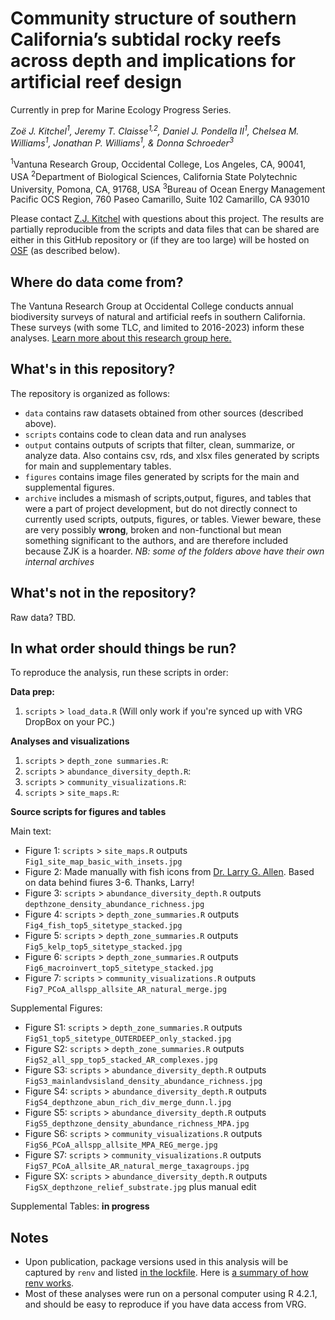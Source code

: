 # Community structure of southern California’s subtidal rocky reefs across depth and implications for artificial reef design

Currently in prep for Marine Ecology Progress Series.

*Zoë J. Kitchel<sup>1</sup>, Jeremy T. Claisse<sup>1,2</sup>, Daniel J. Pondella II<sup>1</sup>, Chelsea M. Williams<sup>1</sup>, Jonathan P. Williams<sup>1</sup>, & Donna Schroeder<sup>3</sup>*

<sup>1</sup>Vantuna Research Group, Occidental College, Los Angeles, CA, 90041, USA
<sup>2</sup>Department of Biological Sciences, California State Polytechnic University, Pomona, CA, 91768, USA
<sup>3</sup>Bureau of Ocean Energy Management Pacific OCS Region, 760 Paseo Camarillo, Suite 102 Camarillo, CA 93010

Please contact [Z.J. Kitchel](https://www.zoekitchel.com/) with questions about this project. The results are partially reproducible from the scripts and data files that can be shared are either in this GitHub repository or (if they are too large) will be hosted on [OSF](https://osf.io/) (as described below). 

## Where do data come from?

The Vantuna Research Group at Occidental College conducts annual biodiversity surveys of natural and artificial reefs in southern California. These surveys (with some TLC, and limited to 2016-2023) inform these analyses. [Learn more about this research group here.](https://www.oxy.edu/academics/vantuna-research-group)


## What's in this repository?

The repository is organized as follows:

* `data` contains raw datasets obtained from other sources (described above).
* `scripts` contains code to clean data and run analyses
* `output` contains outputs of scripts that filter, clean, summarize, or analyze data. Also contains csv, rds, and xlsx files generated by scripts for main and supplementary tables.
* `figures` contains image files generated by scripts for the main and supplemental figures.
* `archive` includes a mismash of scripts,output, figures, and tables that were a part of project development, but do not directly connect to currently used scripts, outputs, figures, or tables. Viewer beware, these are very possibly **wrong**, broken and non-functional but mean something significant to the authors, and are therefore included because ZJK is a hoarder. *NB: some of the folders above have their own internal archives*

## What's not in the repository? 

Raw data? TBD.

## In what order should things be run?

To reproduce the analysis, run these scripts in order:

**Data prep:**

1. `scripts` > `load_data.R` (Will only work if you're synced up with VRG DropBox on your PC.)

**Analyses and visualizations**

1. `scripts` > `depth_zone summaries.R`:
1. `scripts` > `abundance_diversity_depth.R`:
1. `scripts` > `community_visualizations.R`:
1. `scripts` > `site_maps.R`: 

**Source scripts for figures and tables**

Main text:

- Figure 1: `scripts` > `site_maps.R` outputs `Fig1_site_map_basic_with_insets.jpg`
- Figure 2: Made manually with fish icons from [Dr. Larry G. Allen](https://www.researchgate.net/profile/Larry-Allen-3). Based on data behind fiures 3-6. Thanks, Larry!
- Figure 3: `scripts` > `abundance_diversity_depth.R` outputs `depthzone_density_abundance_richness.jpg`
- Figure 4: `scripts` > `depth_zone_summaries.R` outputs `Fig4_fish_top5_sitetype_stacked.jpg`
- Figure 5: `scripts` > `depth_zone_summaries.R` outputs `Fig5_kelp_top5_sitetype_stacked.jpg`
- Figure 6: `scripts` > `depth_zone_summaries.R` outputs `Fig6_macroinvert_top5_sitetype_stacked.jpg`
- Figure 7: `scripts` > `community_visualizations.R` outputs `Fig7_PCoA_allspp_allsite_AR_natural_merge.jpg`


Supplemental Figures: 
- Figure S1: `scripts` > `depth_zone_summaries.R` outputs `FigS1_top5_sitetype_OUTERDEEP_only_stacked.jpg`
- Figure S2: `scripts` > `depth_zone_summaries.R` outputs `FigS2_all_spp_top5_stacked_AR_complexes.jpg`
- Figure S3: `scripts` > `abundance_diversity_depth.R` outputs `FigS3_mainlandvsisland_density_abundance_richness.jpg`
- Figure S4: `scripts` > `abundance_diversity_depth.R` outputs `FigS4_depthzone_abun_rich_div_merge_dunn.l.jpg`
- Figure S5: `scripts` > `abundance_diversity_depth.R` outputs `FigS5_depthzone_density_abundance_richness_MPA.jpg`
- Figure S6: `scripts` > `community_visualizations.R` outputs `FigS6_PCoA_allspp_allsite_MPA_REG_merge.jpg`
- Figure S7: `scripts` > `community_visualizations.R` outputs `FigS7_PCoA_allsite_AR_natural_merge_taxagroups.jpg`
- Figure SX: `scripts` > `abundance_diversity_depth.R` outputs `FigSX_depthzone_relief_substrate.jpg` plus manual edit

Supplemental Tables: **in progress**


## Notes
* Upon publication, package versions used in this analysis will be captured by `renv` and listed [in the lockfile](....renv.lock). Here is [a summary of how renv works](https://rstudio.github.io/renv/articles/renv.html). 
* Most of these analyses were run on a personal computer using R 4.2.1, and should be easy to reproduce if you have data access from VRG.
